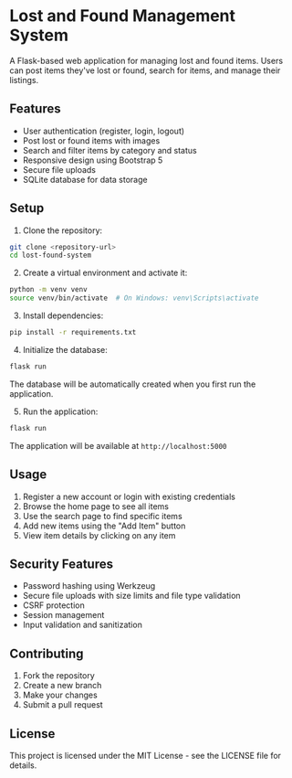 # Lost and Found Management System

A Flask-based web application for managing lost and found items. Users can post items they've lost or found, search for items, and manage their listings.

## Features

- User authentication (register, login, logout)
- Post lost or found items with images
- Search and filter items by category and status
- Responsive design using Bootstrap 5
- Secure file uploads
- SQLite database for data storage

## Setup

1. Clone the repository:
```bash
git clone <repository-url>
cd lost-found-system
```

2. Create a virtual environment and activate it:
```bash
python -m venv venv
source venv/bin/activate  # On Windows: venv\Scripts\activate
```

3. Install dependencies:
```bash
pip install -r requirements.txt
```

4. Initialize the database:
```bash
flask run
```
The database will be automatically created when you first run the application.

5. Run the application:
```bash
flask run
```

The application will be available at `http://localhost:5000`

## Usage

1. Register a new account or login with existing credentials
2. Browse the home page to see all items
3. Use the search page to find specific items
4. Add new items using the "Add Item" button
5. View item details by clicking on any item

## Security Features

- Password hashing using Werkzeug
- Secure file uploads with size limits and file type validation
- CSRF protection
- Session management
- Input validation and sanitization

## Contributing

1. Fork the repository
2. Create a new branch
3. Make your changes
4. Submit a pull request

## License

This project is licensed under the MIT License - see the LICENSE file for details. 